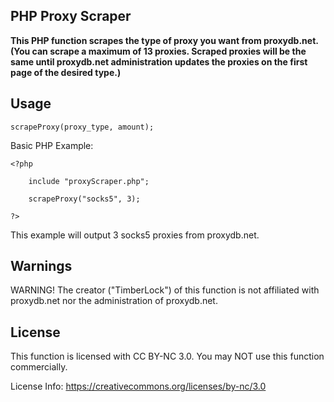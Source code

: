 ## PHP Proxy Scraper

**This PHP function scrapes the type of proxy you want from proxydb.net. 
(You can scrape a maximum of 13 proxies. Scraped proxies will be the same until proxydb.net administration updates the proxies on the first page of the desired type.)**

## Usage

    scrapeProxy(proxy_type, amount);

 Basic PHP Example:
 

    <?php
	
		include "proxyScraper.php";

		scrapeProxy("socks5", 3);
		
	?>

This example will output 3 socks5 proxies from proxydb.net.

## Warnings

WARNING! The creator ("TimberLock") of this function is not affiliated with proxydb.net nor the administration of proxydb.net.

## License

This function is licensed with CC BY-NC 3.0. You may NOT use this function commercially.

License Info: https://creativecommons.org/licenses/by-nc/3.0
